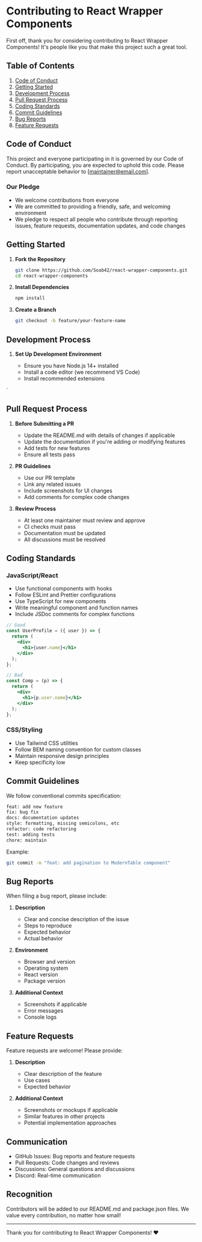 # Contributing to React Wrapper Components

First off, thank you for considering contributing to React Wrapper Components! It's people like you that make this project such a great tool.

## Table of Contents

1. [Code of Conduct](#code-of-conduct)
2. [Getting Started](#getting-started)
3. [Development Process](#development-process)
4. [Pull Request Process](#pull-request-process)
5. [Coding Standards](#coding-standards)
6. [Commit Guidelines](#commit-guidelines)
7. [Bug Reports](#bug-reports)
8. [Feature Requests](#feature-requests)

## Code of Conduct

This project and everyone participating in it is governed by our Code of Conduct. By participating, you are expected to uphold this code. Please report unacceptable behavior to [maintainer@email.com].

### Our Pledge

- We welcome contributions from everyone
- We are committed to providing a friendly, safe, and welcoming environment
- We pledge to respect all people who contribute through reporting issues, feature requests, documentation updates, and code changes

## Getting Started

1. **Fork the Repository**

   ```bash
   git clone https://github.com/Soab42/react-wrapper-components.git
   cd react-wrapper-components
   ```

2. **Install Dependencies**

   ```bash
   npm install
   ```

3. **Create a Branch**

   ```bash
   git checkout -b feature/your-feature-name
   ```

## Development Process

1. **Set Up Development Environment**

   - Ensure you have Node.js 14+ installed
   - Install a code editor (we recommend VS Code)
   - Install recommended extensions

`

## Pull Request Process

1. **Before Submitting a PR**

   - Update the README.md with details of changes if applicable
   - Update the documentation if you're adding or modifying features
   - Add tests for new features
   - Ensure all tests pass

2. **PR Guidelines**

   - Use our PR template
   - Link any related issues
   - Include screenshots for UI changes
   - Add comments for complex code changes

3. **Review Process**
   - At least one maintainer must review and approve
   - CI checks must pass
   - Documentation must be updated
   - All discussions must be resolved

## Coding Standards

### JavaScript/React

- Use functional components with hooks
- Follow ESLint and Prettier configurations
- Use TypeScript for new components
- Write meaningful component and function names
- Include JSDoc comments for complex functions

```jsx
// Good
const UserProfile = ({ user }) => {
  return (
    <div>
      <h1>{user.name}</h1>
    </div>
  );
};

// Bad
const Comp = (p) => {
  return (
    <div>
      <h1>{p.user.name}</h1>
    </div>
  );
};
```

### CSS/Styling

- Use Tailwind CSS utilities
- Follow BEM naming convention for custom classes
- Maintain responsive design principles
- Keep specificity low

## Commit Guidelines

We follow conventional commits specification:

```bash
feat: add new feature
fix: bug fix
docs: documentation updates
style: formatting, missing semicolons, etc
refactor: code refactoring
test: adding tests
chore: maintain
```

Example:

```bash
git commit -m "feat: add pagination to ModernTable component"
```

## Bug Reports

When filing a bug report, please include:

1. **Description**

   - Clear and concise description of the issue
   - Steps to reproduce
   - Expected behavior
   - Actual behavior

2. **Environment**

   - Browser and version
   - Operating system
   - React version
   - Package version

3. **Additional Context**
   - Screenshots if applicable
   - Error messages
   - Console logs

## Feature Requests

Feature requests are welcome! Please provide:

1. **Description**

   - Clear description of the feature
   - Use cases
   - Expected behavior

2. **Additional Context**
   - Screenshots or mockups if applicable
   - Similar features in other projects
   - Potential implementation approaches

## Communication

- GitHub Issues: Bug reports and feature requests
- Pull Requests: Code changes and reviews
- Discussions: General questions and discussions
- Discord: Real-time communication

## Recognition

Contributors will be added to our README.md and package.json files. We value every contribution, no matter how small!

---

Thank you for contributing to React Wrapper Components! ❤️
